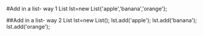 #Add in a list- way 1
List<String> lst=new List<String>{'apple','banana','orange'};

##Add in a list- way 2
List<String> lst=new List<String>();
lst.add('apple');
lst.add('banana');
lst.add('orange');
